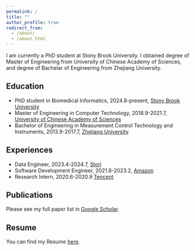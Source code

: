 ```yaml
---
permalink: /
title: ""
author_profile: true
redirect_from: 
  - /about/
  - /about.html
---
```


I am currently a PhD student at Stony Brook University. I obtained degree of Master of Engineering from University of Chinese Academy of Sciences, and degree of Bachelar of Engineering from Zhejiang University.

Education
------
- PhD student in Biomedical Informatics, 2024.8-present, [Stony Brook University](https://www.stonybrook.edu/)
- Master of Engineering in Computer Technology, 2018.9-2021.7, [University of Chinese Academy of Sciences](https://english.ucas.ac.cn/)
- Bachelor of Engineering in Measurement Control Technology and Instruments, 2013.9-2017.7, [Zhejiang University](https://www.zju.edu.cn/english/)

Experiences
------
- Data Engineer, 2023.4-2024.7, [Stori](https://www.storicard.com/)
- Software Development Engineer, 2021.8-2023.2, [Amazon](https://www.amazon.com/)
- Research Intern, 2020.6-2020.9 [Tencent](https://www.tencent.com/en-us/index.html)

Publications
------
Please see my full paper list in [Google Scholar](https://scholar.google.com/citations?user=H6mDo6MAAAAJ).

Resume
------
You can find my Resume [here](files/Resume.pdf).
